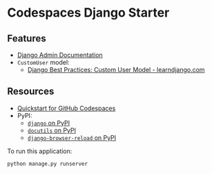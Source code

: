 # Codespaces Django Starter

## Features

* [Django Admin Documentation](https://docs.djangoproject.com/en/4.1/ref/contrib/admin/)
* `CustomUser` model:
  * [Django Best Practices: Custom User Model - learndjango.com](https://learndjango.com/tutorials/django-custom-user-model)

## Resources

* [Quickstart for GitHub Codespaces](https://docs.github.com/en/codespaces/getting-started/quickstart)
* PyPI:
  * [`django` on PyPI](https://pypi.org/project/django/)
  * [`docutils` on PyPI](https://pypi.org/project/docutils/)
  * [`django-browser-reload` on PyPI](https://pypi.org/project/django-browser-reload/)

To run this application:

```python
python manage.py runserver
```
